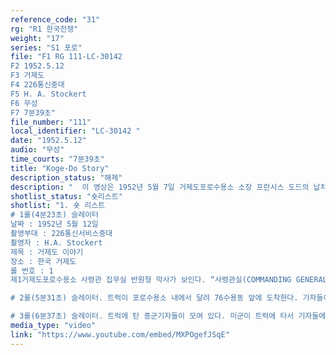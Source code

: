 ```yaml
---
reference_code: "31"
rg: "R1 한국전쟁"
weight: "17"
series: "S1 포로"
file: "F1 RG 111-LC-30142 
F2 1952.5.12
F3 거제도
F4 226통신중대
F5 H. A. Stockert
F6 무성
F7 7분39초"
file_number: "111"
local_identifier: "LC-30142 "
date: "1952.5.12"
audio: "무성"
time_courts: "7분39초"
title: "Koge-Do Story"
description_status: "해제"
description: "  이 영상은 1952년 5월 7일 거제도포로수용소 소장 프란시스 도드의 납치 사건 직후 국내외 언론사들에게 브리핑하는 장면이고 76수용동 현장을 방문하는 내용이다. 수용소사령부는 사건 발생 직후부터 76수용동에 감금된 도드 소장의 상황, 콜슨 준장의 각서 등을 언론사에 알리고 현장을 방문하도록 허락했다. 특히 포로수용소 소장의 납치 사건은 전 세계에 알려지면서 거제도포로수용소가 중요한 이슈로 등장하게 되었다."
shotlist_status: "숏리스트"
shotlist: "1. 숏 리스트
# 1롤(4분23초) 슬레이터 
날짜 : 1952년 5월 12일
촬영부대 : 226통신서비스중대
촬영자 : H.A. Stockert
제목 : 거제도 이야기
장소 : 한국 거제도
롤 번호 : 1
제1거제도포로수용소 사령관 집무실 반원형 막사가 보인다. “사령관실(COMMANDING GENERAL)” 현판이 클로즈업되고 있다. 사령관실에서 기자들과 회견이 진행되고 있다. (5분01초) 기자회견 끝난 뒤 기자들이 밖으로 나온다. 기자들이 트럭에 탑승하고 있다. 

# 2롤(5분31초) 슬레이터. 트럭이 포로수용소 내에서 달려 76수용동 앞에 도착한다. 기자들이 트럭에서 76수용동을 촬영한다. (6분) 76수용동 앞에 미군경비병이 지키고 그 안으로 북한인민군 포로들이 서성이고 있다. (6분13초) “조선인민군 및 중화인민지원군 포로대표단의 구성과 그의 자유로운 활동을 보장한 (미륙군준장 따트, 미륙군준장 콜손)” 현수막이 철조망에 걸려 있다. 철조망 안으로 포로들이 모여 있다. (6분21초) 앞의 현수막 내용을 영문으로 걸려 있고 “76수용동 94헌병대대(COMP 76 94TH MP BN)”라는 간판이 세워져 있다. 그 철조망 안에서 포로들이 목욕하고 있다. 이어서 수용동 번호와 현수막을 클로즈업하고 있다. (6분35초) 미군이 마이크를 들고 설명하고 있다.

# 3롤(6분37초) 슬레이터. 트럭에 탄 종군기자들이 모여 있다. 미군이 트럭에 타서 기자들에 설명하고 있다. 76수용동 앞에서 미군 장교가 종군기자들에게 수용소 소장 도트 납치 사건을 설명하고 있다. 종군기자가 76수용동을 촬영하면서 카메라 촬영병을 바라보고 웃는다."
media_type: "video"
link: "https://www.youtube.com/embed/MXPOgefJSqE"
---
```

